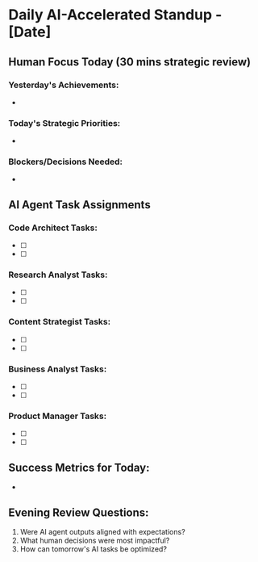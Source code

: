 # Daily AI-Accelerated Standup - [Date]

## Human Focus Today (30 mins strategic review)
### Yesterday's Achievements:
- 

### Today's Strategic Priorities:
- 

### Blockers/Decisions Needed:
- 

## AI Agent Task Assignments
### Code Architect Tasks:
- [ ] 
- [ ] 

### Research Analyst Tasks:
- [ ] 
- [ ] 

### Content Strategist Tasks:
- [ ] 
- [ ] 

### Business Analyst Tasks:
- [ ] 
- [ ] 

### Product Manager Tasks:
- [ ] 
- [ ] 

## Success Metrics for Today:
- 

## Evening Review Questions:
1. Were AI agent outputs aligned with expectations?
2. What human decisions were most impactful?
3. How can tomorrow's AI tasks be optimized?